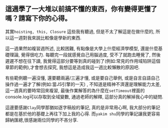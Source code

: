 ## 這週學了一大堆以前搞不懂的東西，你有變得更懂了嗎？請寫下你的心得。

其實`hoisting, this, Closure` 這些我有聽過, 但是不太了解這是在做什麼的, 所以這一週對我來說比較像是學新的東西.

這一週果然如複習週所述, 比較困難, 有點像是大學上什麼經濟學模型, 還是什麼基礎理論, 覺得很吃力. 
每聽完一段就感覺自己用腦過度, 受不了就跑去睡覺了, 然後遲遲不想在往下讀, 我覺得這部分要等到真的碰到了(例如:常見的作用域陷阱這個章節的範例),才會想去探究, 我想這是造成我這一週比較懶散的原因吧. 

有些範例聽一遍沒懂, 還要聽兩遍/三遍才懂, 或是要自己舉例, 或是自言自語自己操作過一遍才了解(例如:當JS引擎的一天) , 不知道是精神不濟還是理解能力太差, 這一週真的要時常回來複習, 最後作業解答的為什麼在`setTimeout`裡面的console.log可以存取到全域變數, 通過老師的解釋, 這部分真的解掉我心中的疑問. 

這邊要感謝`Clay`同學那猶如逐字稿般的筆記, 真的是非常用心啊, 我大部分的筆記都是在基於他的基礎上再往下加上我的心得. 
而`yakim shu`同學的筆記讓我更容易歸納匯總,很感謝兩位同學的不吝分享. 